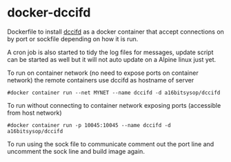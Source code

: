 # docker-dccifd
Dockerfile to install [dccifd](https://www.dcc-servers.net/dcc/) as a docker container that accept connections on by port or sockfile depending on how it is run.

A cron job is also started to tidy the log files for messages, update script can be started as well but it will not auto update
on a Alpine linux just yet.

To run on container network (no need to expose ports on container network) the remote containers use dccifd as hostname of server
```
#docker container run --net MYNET --name dccifd -d a16bitsysop/dccifd
```

To run without connecting to container network exposing ports (accessible from host network)
```
#docker container run -p 10045:10045 --name dccifd -d a16bitsysop/dccifd
```

To run using the sock file to communicate comment out the port line and uncomment the sock line and build image again.
